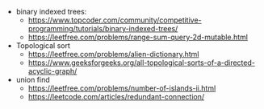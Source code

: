 - binary indexed trees: 
    - https://www.topcoder.com/community/competitive-programming/tutorials/binary-indexed-trees/
    - https://leetfree.com/problems/range-sum-query-2d-mutable.html
- Topological sort
    - https://leetfree.com/problems/alien-dictionary.html
    - https://www.geeksforgeeks.org/all-topological-sorts-of-a-directed-acyclic-graph/
- union find
    - https://leetfree.com/problems/number-of-islands-ii.html
    - https://leetcode.com/articles/redundant-connection/
